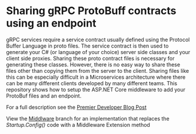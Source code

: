 # Sharing gRPC ProtoBuff contracts using an endpoint


gRPC services require a service contract usually defined using the Protocol Buffer Language in proto files. The service contract is then used to generate your C# (or language of your choice) server side classes and your client side proxies. Sharing these proto contract files is necessary for generating these classes. However, there is no easy way to share these files other than copying them from the server to the client. Sharing files like this can be especially difficult in a Microservices architecture where there can be many different clients developed by many different teams. This repository shows how to setup the ASP.NET Core middleware to add your ProtoBuf files and an endpoint.

For a full description see the [Premier Developer Blog Post](https://devblogs.microsoft.com/premier-developer/sharing-grpc-protobuf-contracts-using-a-rest-endpoint/)

View the [Middlware](https://github.com/ranpatterson/GrpcEndpoints/tree/Middleware) branch for an implementation that replaces the *Startup.Config()* code with a Middleware Extension method



